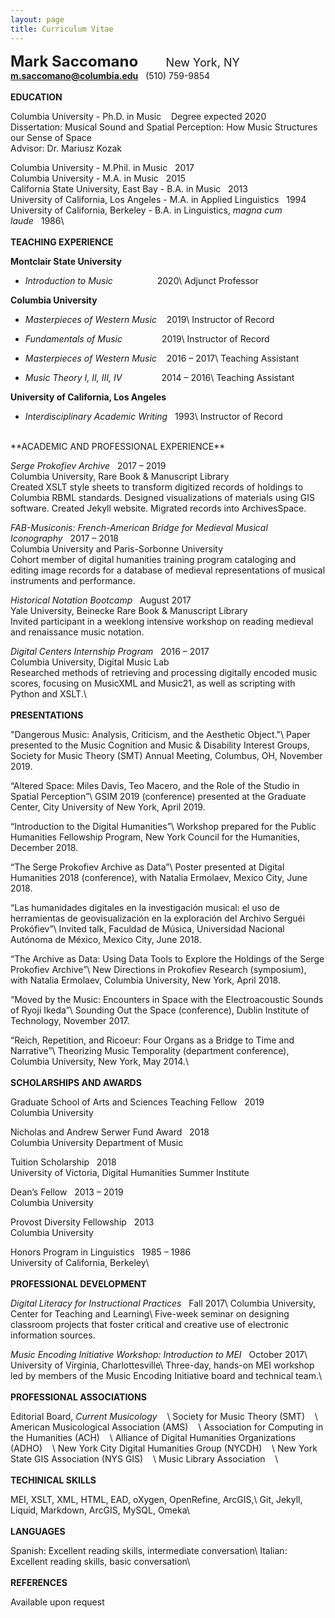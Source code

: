 ```yaml
---
layout: page
title: Curriculum Vitae
---
```

<!-- <div style="float: right;"><a href="/saccomano/docs/CV2019.pdf" download>Download pdf</a></div> -->
<font size="5"><b>Mark Saccomano</b></font>
<font size="4">&nbsp;&nbsp;&nbsp;&nbsp;&nbsp;&nbsp;&nbsp;&nbsp;New York, NY</font>
<b>m.saccomano@columbia.edu</b>&nbsp;&nbsp;&nbsp;(510) 759-9854
<br/>
<br/>
**EDUCATION**

Columbia University - Ph.D. in Music&nbsp;&nbsp;&nbsp;&nbsp;Degree expected 2020<br/>
Dissertation: Musical Sound and Spatial Perception: How Music Structures our Sense of Space<br/>
Advisor: Dr. Mariusz Kozak

Columbia University - M.Phil. in Music&nbsp;&nbsp;&nbsp;2017<br/>
Columbia University - M.A. in Music&nbsp;&nbsp;&nbsp;2015<br/>
California State University, East Bay - B.A. in Music&nbsp;&nbsp;&nbsp;2013<br/>
University of California, Los Angeles - M.A. in Applied Linguistics&nbsp;&nbsp;&nbsp;1994<br/>
University of California, Berkeley - B.A. in Linguistics, _magna cum laude_&nbsp;&nbsp;&nbsp;1986\\
<br/>
<br/>
**TEACHING EXPERIENCE**

__Montclair State University__<br/>
+ _Introduction to Music_&nbsp;&nbsp;&nbsp;&nbsp;&nbsp;&nbsp;&nbsp;&nbsp;&nbsp;&nbsp;&nbsp;&nbsp;&nbsp;&nbsp;&nbsp;&nbsp;&nbsp;&nbsp;2020\\
Adjunct Professor

__Columbia University__<br/>
+ _Masterpieces of Western Music_&nbsp;&nbsp;&nbsp;&nbsp;2019\\
Instructor of Record

+ _Fundamentals of Music_&nbsp;&nbsp;&nbsp;&nbsp;&nbsp;&nbsp;&nbsp;&nbsp;&nbsp;&nbsp;&nbsp;&nbsp;&nbsp;&nbsp;&nbsp;&nbsp;2019\\
Instructor of Record

+ _Masterpieces of Western Music_&nbsp;&nbsp;&nbsp;&nbsp;2016 – 2017\\
Teaching Assistant

+ _Music Theory I, II, III, IV_&nbsp;&nbsp;&nbsp;&nbsp;&nbsp;&nbsp;&nbsp;&nbsp;&nbsp;&nbsp;&nbsp;&nbsp;&nbsp;&nbsp;&nbsp;&nbsp;2014 – 2016\\
Teaching Assistant

__University of California, Los Angeles__<br/>
+ _Interdisciplinary Academic Writing_&nbsp;&nbsp;&nbsp;1993\\
Instructor of Record

<br/>
**ACADEMIC AND PROFESSIONAL EXPERIENCE**

_Serge Prokofiev Archive_&nbsp;&nbsp;&nbsp;2017 – 2019<br/>
Columbia University, Rare Book & Manuscript Library<br/>
Created XSLT style sheets to transform digitized records of holdings to Columbia RBML standards. Designed visualizations of materials using GIS software. Created Jekyll website. Migrated records into ArchivesSpace.

_FAB-Musiconis: French-American Bridge for Medieval Musical Iconography_&nbsp;&nbsp;&nbsp;2017 – 2018<br/>
Columbia University and Paris-Sorbonne University<br/>
Cohort member of digital humanities training program cataloging and editing image records for a database of medieval representations of musical instruments and performance.

_Historical Notation Bootcamp_&nbsp;&nbsp;&nbsp;August 2017<br/>
Yale University, Beinecke Rare Book & Manuscript Library<br/>
Invited participant in a weeklong intensive workshop on reading medieval and renaissance music notation.

_Digital Centers Internship Program_&nbsp;&nbsp;&nbsp;2016 – 2017<br/>
Columbia University, Digital Music Lab<br/>
Researched methods of retrieving and processing digitally encoded music scores, focusing on MusicXML and Music21, as well as scripting with Python and XSLT.\\
<br/>
<br/>
**PRESENTATIONS**

"Dangerous Music: Analysis, Criticism, and the Aesthetic Object."\\
Paper presented to the Music Cognition and Music & Disability Interest Groups, Society for Music Theory (SMT) Annual Meeting, Columbus, OH, November 2019.

“Altered Space: Miles Davis, Teo Macero, and the Role of the Studio in Spatial Perception”\\
GSIM 2019 (conference) presented at the Graduate Center, City University of New York, April 2019.

“Introduction to the Digital Humanities”\\
 Workshop prepared for the Public Humanities Fellowship Program, New York Council for the Humanities, December 2018.

“The Serge Prokofiev Archive as Data”\\
Poster presented at Digital Humanities 2018 (conference), with Natalia Ermolaev, Mexico City, June 2018.

 “Las humanidades digitales en la investigación musical: el uso de herramientas de geovisualización en la exploración del Archivo Serguéi Prokófiev”\\
 Invited talk, Faculdad de Música, Universidad Nacional Autónoma de México, Mexico City, June 2018.

“The Archive as Data: Using Data Tools to Explore the Holdings of the Serge Prokofiev Archive”\\
 New Directions in Prokofiev Research (symposium), with Natalia Ermolaev, Columbia University, New York, April 2018.

“Moved by the Music: Encounters in Space with the Electroacoustic Sounds of Ryoji Ikeda”\\
 Sounding Out the Space (conference), Dublin Institute of Technology, November 2017.

“Reich, Repetition, and Ricoeur: Four Organs as a Bridge to Time and Narrative”\\
Theorizing Music Temporality (department conference), Columbia University, New&nbsp;York, May 2014.\\
<br/>
<br/>
**SCHOLARSHIPS AND AWARDS**

Graduate School of Arts and Sciences Teaching Fellow&nbsp;&nbsp;&nbsp;2019<br/>
Columbia University

Nicholas and Andrew Serwer Fund Award&nbsp;&nbsp;&nbsp;2018<br/>
Columbia University Department of Music

Tuition Scholarship&nbsp;&nbsp;&nbsp;2018<br/>
University of Victoria, Digital Humanities Summer Institute

Dean’s Fellow&nbsp;&nbsp;&nbsp;2013 – 2019<br/>
Columbia University

Provost Diversity Fellowship&nbsp;&nbsp;&nbsp;2013<br/>
Columbia University

Honors Program in Linguistics&nbsp;&nbsp;&nbsp;1985 – 1986<br/>
University of California, Berkeley\\
<br/>
<br/>
**PROFESSIONAL DEVELOPMENT**

_Digital Literacy for Instructional Practices_&nbsp;&nbsp;&nbsp;Fall 2017\\
Columbia University, Center for Teaching and Learning\\
Five-week seminar on designing classroom projects that foster critical and creative use of electronic information sources.

_Music Encoding Initiative Workshop: Introduction to MEI_&nbsp;&nbsp;&nbsp;October 2017\\
University of Virginia, Charlottesville\\
Three-day, hands-on MEI workshop led by members of the Music Encoding Initiative board and technical team.\\
<br/>
<br/>
**PROFESSIONAL ASSOCIATIONS**

Editorial Board, _Current Musicology_&nbsp;&nbsp;&nbsp;&nbsp;\\
Society for Music Theory (SMT)&nbsp;&nbsp;&nbsp;&nbsp;\\
American Musicological Association (AMS)&nbsp;&nbsp;&nbsp;&nbsp;\\
Association for Computing in the Humanities (ACH)&nbsp;&nbsp;&nbsp;&nbsp;\\
Alliance of Digital Humanities Organizations (ADHO)&nbsp;&nbsp;&nbsp;&nbsp;\\
New York City Digital Humanities Group (NYCDH)&nbsp;&nbsp;&nbsp;&nbsp;\\
New York State GIS Association (NYS GIS)&nbsp;&nbsp;&nbsp;&nbsp;\\
Music Library Association&nbsp;&nbsp;&nbsp;&nbsp;\\
<br/>
<br/>
**TECHINICAL SKILLS**

MEI, XSLT, XML, HTML, EAD, oXygen, OpenRefine, ArcGIS,\\
Git, Jekyll, Liquid, Markdown, ArcGIS, MySQL, Omeka\\
<br/>
<br/>
**LANGUAGES**

Spanish:	Excellent reading skills, intermediate conversation\\
Italian:	Excellent reading skills, basic conversation\\
<br/>
<br/>
**REFERENCES**

Available upon request
